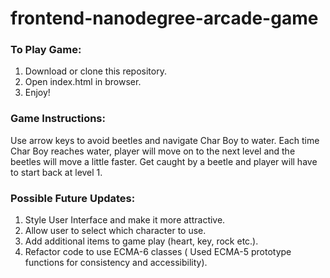 frontend-nanodegree-arcade-game
===============================
### To Play Game:
1. Download or clone this repository.
2. Open index.html in browser.
3. Enjoy!

### Game Instructions:
Use arrow keys to avoid beetles and navigate Char Boy to water. Each time Char Boy reaches water, player will move on to the next level and the beetles will move a little faster. Get caught by a beetle and player will have to start back at level 1.

### Possible Future Updates:
1. Style User Interface and make it more attractive.
2. Allow user to select which character to use.
3. Add additional items to game play (heart, key, rock etc.).
4. Refactor code to use ECMA-6 classes ( Used ECMA-5 prototype functions for consistency and accessibility).
